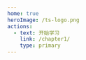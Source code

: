 ```yaml
---
home: true
heroImage: /ts-logo.png
actions:
  - text: 开始学习
    link: /chapter1/
    type: primary
---
```

